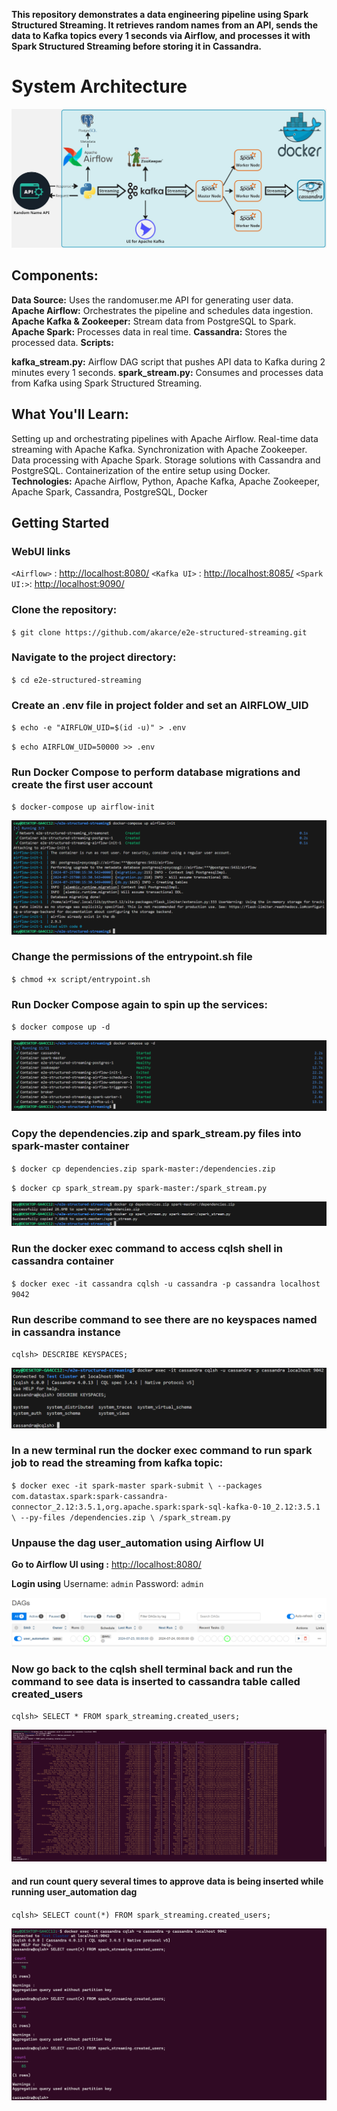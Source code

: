 
**This repository demonstrates a data engineering pipeline using Spark Structured Streaming. It retrieves random names from an API, sends the data to Kafka topics every 1 seconds via Airflow, and processes it with Spark Structured Streaming before storing it in Cassandra.**

# System Architecture

![alt text](img/architecture.jpg)

## Components:

**Data Source:** Uses the randomuser.me API for generating user data.
**Apache Airflow:** Orchestrates the pipeline and schedules data ingestion.
**Apache Kafka & Zookeeper:** Stream data from PostgreSQL to Spark.
**Apache Spark:** Processes data in real time.
**Cassandra:** Stores the processed data.
**Scripts:**

**kafka_stream.py:** Airflow DAG script that pushes API data to Kafka during 2 minutes every 1 seconds.
**spark_stream.py:** Consumes and processes data from Kafka using Spark Structured Streaming.

## What You'll Learn:

Setting up and orchestrating pipelines with Apache Airflow.
Real-time data streaming with Apache Kafka.
Synchronization with Apache Zookeeper.
Data processing with Apache Spark.
Storage solutions with Cassandra and PostgreSQL.
Containerization of the entire setup using Docker.
**Technologies:**
Apache Airflow, Python, Apache Kafka, Apache Zookeeper, Apache Spark, Cassandra, PostgreSQL, Docker

## Getting Started

### WebUI links

`<Airflow>`  : <http://localhost:8080/>
`<Kafka UI>` : <http://localhost:8085/>
`<Spark UI:>`: <http://localhost:9090/>

### Clone the repository:

`$ git clone https://github.com/akarce/e2e-structured-streaming.git`

### Navigate to the project directory:

`$ cd e2e-structured-streaming`

### Create an .env file in project folder and set an AIRFLOW_UID

`$ echo -e "AIRFLOW_UID=$(id -u)" > .env`

`$ echo AIRFLOW_UID=50000 >> .env`


### Run Docker Compose to perform database migrations and create the first user account

`$ docker-compose up airflow-init`

![alt text](img/airflow-init.png)

### Change the permissions of the entrypoint.sh file

`$ chmod +x script/entrypoint.sh`

### Run Docker Compose again to spin up the services:

`$ docker compose up -d`

![alt text](img/compose-up-d.png)


### Copy the dependencies.zip and spark_stream.py files into spark-master container

`$ docker cp dependencies.zip spark-master:/dependencies.zip`

`$ docker cp spark_stream.py spark-master:/spark_stream.py`

![alt text](img/docker-cp.png)

### Run the docker exec command to access cqlsh shell in cassandra container 

`$ docker exec -it cassandra cqlsh -u cassandra -p cassandra localhost 9042`

### Run describe command to see there are no keyspaces named in cassandra instance

`cqlsh> DESCRIBE KEYSPACES;`

![cqlsh no keyspace](img/cqlsh_no_keyspace.png)

### In a new terminal run the docker exec command to run spark job to read the streaming from kafka topic:

`$ docker exec -it spark-master spark-submit \
    --packages com.datastax.spark:spark-cassandra-connector_2.12:3.5.1,org.apache.spark:spark-sql-kafka-0-10_2.12:3.5.1 \
    --py-files /dependencies.zip \
    /spark_stream.py`


### Unpause the dag user_automation using Airflow UI

**Go to Airflow UI using :** <http://localhost:8080/>

**Login using** Username: `admin` Password: `admin`

![unpause the user_automation](img/unpause_user_automation.png)

### Now go back to the cqlsh shell terminal back and run the command to see data is inserted to cassandra table called created_users

`cqlsh> SELECT * FROM spark_streaming.created_users;`

![alt text](img/created_users.png)

#### and run count query several times to approve data is being inserted while running user_automation dag

`cqlsh> SELECT count(*) FROM spark_streaming.created_users;`

![alt text](img/count-created-users.png)